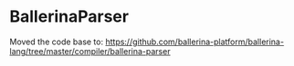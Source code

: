 # BallerinaParser

Moved the code base to: https://github.com/ballerina-platform/ballerina-lang/tree/master/compiler/ballerina-parser
